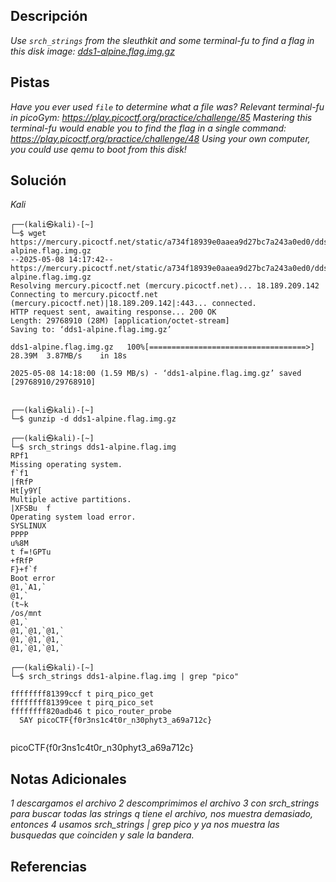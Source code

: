 

## Descripción

*Use `srch_strings` from the sleuthkit and some terminal-fu to find a flag in this disk image: [dds1-alpine.flag.img.gz](https://mercury.picoctf.net/static/a734f18939e0aaea9d27bc7a243a0ed0/dds1-alpine.flag.img.gz)*
## Pistas

*Have you ever used `file` to determine what a file was?*
*Relevant terminal-fu in picoGym: https://play.picoctf.org/practice/challenge/85*
*Mastering this terminal-fu would enable you to find the flag in a single command: https://play.picoctf.org/practice/challenge/48*
*Using your own computer, you could use qemu to boot from this disk!*
## Solución

*Kali*
```
┌──(kali㉿kali)-[~]
└─$ wget https://mercury.picoctf.net/static/a734f18939e0aaea9d27bc7a243a0ed0/dds1-alpine.flag.img.gz
--2025-05-08 14:17:42--  https://mercury.picoctf.net/static/a734f18939e0aaea9d27bc7a243a0ed0/dds1-alpine.flag.img.gz
Resolving mercury.picoctf.net (mercury.picoctf.net)... 18.189.209.142
Connecting to mercury.picoctf.net (mercury.picoctf.net)|18.189.209.142|:443... connected.
HTTP request sent, awaiting response... 200 OK
Length: 29768910 (28M) [application/octet-stream]
Saving to: ‘dds1-alpine.flag.img.gz’

dds1-alpine.flag.img.gz   100%[===================================>]  28.39M  3.87MB/s    in 18s     

2025-05-08 14:18:00 (1.59 MB/s) - ‘dds1-alpine.flag.img.gz’ saved [29768910/29768910]

                                                                                                      
┌──(kali㉿kali)-[~]
└─$ gunzip -d dds1-alpine.flag.img.gz 
                                                                                                      
┌──(kali㉿kali)-[~]
└─$ srch_strings dds1-alpine.flag.img                                 
RPf1
Missing operating system.
f`f1
|fRfP
Ht[y9Y[
Multiple active partitions.
|XFSBu  f
Operating system load error.
SYSLINUX
PPPP
u%8M
t f=!GPTu
+fRfP
F}+f`f
Boot error
@1,`A1,`
@1,`
(t~k
/os/mnt
@1,`
@1,`@1,`@1,`
@1,`@1,`@1,`
@1,`@1,`@1,`

┌──(kali㉿kali)-[~]
└─$ srch_strings dds1-alpine.flag.img | grep "pico"

ffffffff81399ccf t pirq_pico_get
ffffffff81399cee t pirq_pico_set
ffffffff820adb46 t pico_router_probe
  SAY picoCTF{f0r3ns1c4t0r_n30phyt3_a69a712c}
                                                 
```

picoCTF{f0r3ns1c4t0r_n30phyt3_a69a712c}


## Notas Adicionales 

*1 descargamos el archivo*
*2 descomprimimos el archivo*
*3 con srch_strings para buscar todas las strings q tiene el archivo, nos muestra demasiado, entonces*
*4 usamos srch_strings | grep pico y ya nos muestra las busquedas que coinciden y sale la bandera.*
## Referencias 
